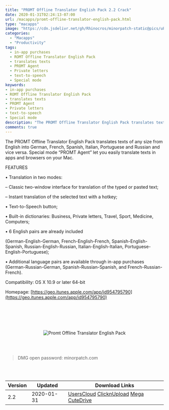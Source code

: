 ```yaml
---
title: "PROMT Offline Translator English Pack 2.2 Crack"
date: 2020-01-31T02:24:13-07:00
url: /macapps/promt-offline-translator-english-pack.html
type: "macapps"
image: "https://cdn.jsdelivr.net/gh/Rhinocros/minorpatch-static@pics/uPic/7C2h8U.jpg"
categories:
  - "Macapps"
  - "Productivity"
tags:
  - in-app purchases
  - ROMT Offline Translator English Pack
  - translates texts
  - PROMT Agent
  - Private letters
  - text-to-speech
  - Special mode
keywords:
- in-app purchases
- ROMT Offline Translator English Pack
- translates texts
- PROMT Agent
- Private letters
- text-to-speech
- Special mode
description: "The PROMT Offline Translator English Pack translates texts of any size from English into German, French, Spanish, Italian, Portuguese and Russian and vice versa."
comments: true
---
```


The PROMT Offline Translator English Pack translates texts of any size from English into German, French, Spanish, Italian, Portuguese and Russian and vice versa. Special mode “PROMT Agent” let you easily translate texts in apps and browsers on your Mac.

FEATURES

• Translation in two modes:

– Classic two-window interface for translation of the typed or pasted text;

– Instant translation of the selected text with a hotkey;

• Text-to-Speech button;

• Built-in dictionaries: Business, Private letters, Travel, Sport, Medicine, Computers;

• 6 English pairs are already included

(German-English-German, French-English-French, Spanish-English-Spanish, Russian-English-Russian, Italian-English-Italian, Portuguese-English-Portuguese);

• Additional language pairs are available through in-app purchases (German-Russian-German, Spanish-Russian-Spanish, and French-Russian-French).

Compatibility: OS X 10.9 or later 64-bit

Homepage: [https://geo.itunes.apple.com/app/id954795790](https://geo.itunes.apple.com/app/id954795790)

<br/>
<br/>
<script async src="https://pagead2.googlesyndication.com/pagead/js/adsbygoogle.js"></script>
<ins class="adsbygoogle"
     style="display:block; text-align:center;"
     data-ad-layout="in-article"
     data-ad-format="fluid"
     data-ad-client="ca-pub-8746275014476192"
     data-ad-slot="5144997159"></ins>
<script>
     (adsbygoogle = window.adsbygoogle || []).push({});
</script>
<br/>
<br/>


<center>

![Promt Offline Translator English Pack](https://cdn.jsdelivr.net/gh/Rhinocros/minorpatch-static@pics/uPic/5k3hXr.jpg)

</center>

<br/>
<br/>


> DMG open password: minorpatch.com

<br/>

<br/>
<div id="history_version" class="history_version">

| Version | Updated | Download Links |
| ---- | ---- | ---- |
| 2.2 | 2020-01-31 | [UsersCloud](https://ouo.io/Ybs9bl)   [ClicknUpload](https://ouo.io/fh4tAe)   [Mega](https://ouo.io/SFWu4ZT)   [CuteDrive](https://ouo.io/TSoxInz) |

</div>
